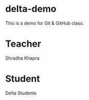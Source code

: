 # delta-demo
This is a demo for Git &amp; GitHub class.


# Teacher 
Shradha Khapra

# Student
Delta Students
